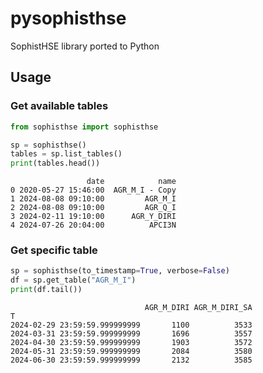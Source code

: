 # pysophisthse
SophistHSE library ported to Python

## Usage

### Get available tables

```python
from sophisthse import sophisthse

sp = sophisthse()
tables = sp.list_tables()
print(tables.head())
```

```
                 date            name
0 2020-05-27 15:46:00  AGR_M_I - Copy
1 2024-08-08 09:10:00         AGR_M_I
2 2024-08-08 09:10:00         AGR_Q_I
3 2024-02-11 19:10:00      AGR_Y_DIRI
4 2024-07-26 20:04:00          APCI3N
```

### Get specific table

```python
sp = sophisthse(to_timestamp=True, verbose=False)
df = sp.get_table("AGR_M_I")
print(df.tail())
```

```
                              AGR_M_DIRI AGR_M_DIRI_SA
T                                                     
2024-02-29 23:59:59.999999999       1100          3533
2024-03-31 23:59:59.999999999       1696          3557
2024-04-30 23:59:59.999999999       1903          3572
2024-05-31 23:59:59.999999999       2084          3580
2024-06-30 23:59:59.999999999       2132          3585
```
